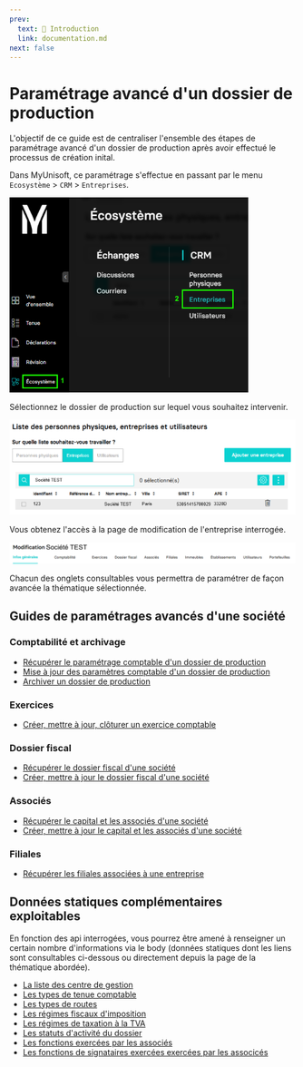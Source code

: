 ```yaml
---
prev:
  text: 🐤 Introduction
  link: documentation.md
next: false
---
```


# Paramétrage avancé d'un dossier de production

L'objectif de ce guide est de centraliser l'ensemble des étapes de paramétrage avancé d'un dossier de production après avoir effectué le processus de création inital.

Dans MyUnisoft, ce paramétrage s'effectue en passant par le menu `Ecosystème` > `CRM` > `Entreprises`.

![](../../images/ecosysteme_crm_entreprises.png)

Sélectionnez le dossier de production sur lequel vous souhaitez intervenir.

![](../../images/liste_entreprises.png)

Vous obtenez l'accès à la page de modification de l'entreprise interrogée.

![](../../images/menu_modif_dossier.png)

Chacun des onglets consultables vous permettra de paramétrer de façon avancée la thématique sélectionnée.

## Guides de paramétrages avancés d'une société

### Comptabilité et archivage

- [Récupérer le paramétrage comptable d'un dossier de production](./accounting_parameters.md)
- [Mise à jour des paramètres comptable d'un dossier de production](./society_accounting_parameters.md)
- [Archiver un dossier de production](./archive_society.md)

### Exercices

- [Créer, mettre à jour, clôturer un exercice comptable](./exercices.md)

### Dossier fiscal

- [Récupérer le dossier fiscal d'une société](./get_fiscal_file.md)
- [Créer, mettre à jour le dossier fiscal d'une société](./create_update_fiscal_file.md)

### Associés

- [Récupérer le capital et les associés d'une société](./get_associates.md)
- [Créer, mettre à jour le capital et les associés d'une société](./manage_associates.md)

### Filiales

- [Récupérer les filiales associées à une entreprise](./filiale_associate.md)

## Données statiques complémentaires exploitables

En fonction des api interrogées, vous pourrez être amené à renseigner un certain nombre d'informations via le body (données statiques dont les liens sont consultables ci-dessous ou directement depuis la page de la thématique abordée).

- [La liste des centre de gestion](./gestion_center.md)
- [Les types de tenue comptable](../specs/comptability_held.md)
- [Les types de routes](../specs/road_types.md)
- [Les régimes fiscaux d'imposition](../specs/sheet_groups.md)
- [Les régimes de taxation à la TVA](../specs/vat_regimes.md)
- [Les statuts d'activité du dossier](../specs/society_status.md)
- [Les fonctions exercées par les associés](../specs/function.md)
- [Les fonctions de signataires exercées exercées par les associcés](../specs/signatory_function.md)
